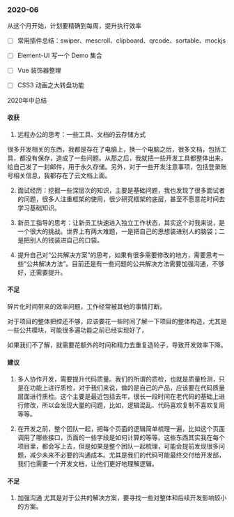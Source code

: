 ### 2020-06 

从这个月开始，计划要精确到每周，提升执行效率

 - [ ] 常用插件总结：swiper、mescroll、clipboard、qrcode、sortable、mockjs

 - [ ] Element-UI 写一个 Demo 集合

 - [ ] Vue 装饰器整理

 - [ ] CSS3 动画之大转盘功能

2020年中总结

#### 收获

1. 远程办公的思考：一些工具、文档的云存储方式

很多开发相关的东西，我都是存在了电脑上，换一个电脑之后，很多文档，包括工具，都没有保存，造成了一些问题。从那之后，我就把一些开发工具都整体出来，给自己发了一封邮件，用于永久存储。另外，对于一些开发注意事项，包括登录账号相关信息，我都存在了云文档上面。

2. 面试经历：挖掘一些深层次的知识，主要是基础问题，我也发现了很多面试者的问题，很多人注重框架的使用，很少研究框架的底层，甚至不愿意花时间去学习基础知识。

3. 新员工指导的思考：让新员工快速进入独立工作状态，其实这个对我来说，是一个很大的挑战。世界上有两大难题，一是把自己的思想装进别人的脑袋；二是把别人的钱装进自己的口袋。

4. 提升自己对“公共解决方案”的思考，如果有很多需要修改的地方，需要思考一些“公共解决方法”。目前还是有一些问题的公共解决方法需要加强沟通，不够好，还需要提升。

#### 不足

碎片化时间带来的效率问题，工作经常被其他的事情打断。

对于项目的整体把控还不够，应该要花一些时间了解一下项目的整体构造，尤其是一些公共模块，可能很多遍功能之前已经实现好了，

如果我们不了解，就需要花额外的时间和精力去重复造轮子，导致开发效率下降。

#### 建议

1. 多人协作开发，需要提升代码质量。我们的所谓的质检，也就是质量检测，只是在功能上进行质检，对于我们来说，做的是自己的产品，应该要在代码质量层面进行质检。这个主要是最近包括去年，很长一段时间在老代码的基础上进行修改，所以会发现大量的问题，比如，逻辑混乱、代码喜欢复制不喜欢复用等等。

2. 在开发之前，整个团队一起，把每个页面的逻辑简单梳理一遍，比如这个页面调用了哪些接口，页面的一些字段是如何计算的等等。这些东西其实我在每个项目里，都会写上去，但是如果是整个团队一起梳理，可能会提前发现很多问题，减少未来不必要的沟通成本。尤其是我们的代码可能最终交付给开发部，我们也需要一个开发文档，让他们更好地理解逻辑。

#### 不足

1. 加强沟通 尤其是对于公共的解决方案，要寻找一些对整体和后续开发影响较小的方案。